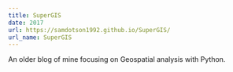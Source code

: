 ```yaml
---
title: SuperGIS
date: 2017
url: https://samdotson1992.github.io/SuperGIS/
url_name: SuperGIS
---
```


An older blog of mine focusing on Geospatial analysis with Python. 
